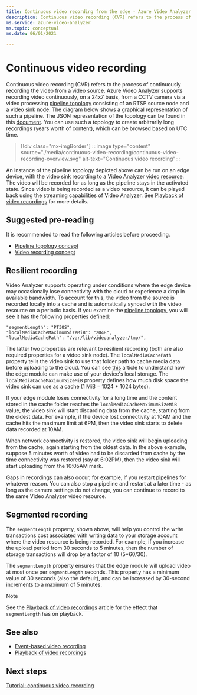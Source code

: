 ```yaml
---
title: Continuous video recording from the edge - Azure Video Analyzer
description: Continuous video recording (CVR) refers to the process of continuously recording from a live video source. This topic discusses what CVR is and how to use it with Azure Video Analyzer.
ms.service: azure-video-analyzer
ms.topic: conceptual
ms.date: 06/01/2021

---
```


# Continuous video recording    

Continuous video recording (CVR) refers to the process of continuously recording the video from a video source. Azure Video Analyzer supports recording video continuously, on a 24x7 basis, from a CCTV camera via a video processing [pipeline topology](pipeline.md) consisting of an RTSP source node and a video sink node. The diagram below shows a graphical representation of such a pipeline. The JSON representation of the topology can be found in this [document](https://raw.githubusercontent.com/Azure/video-analyzer/main/pipelines/live/topologies/cvr-video-sink/topology.json). You can use such a topology to create arbitrarily long recordings (years worth of content), which can be browsed based on UTC time.  

> [!div class="mx-imgBorder"]
> :::image type="content" source="./media/continuous-video-recording/continuous-video-recording-overview.svg" alt-text="Continuous video recording":::

An instance of the pipeline topology depicted above can be run on an edge device, with the video sink recording to a Video Analyzer [video resource](terminology.md#video). The video will be recorded for as long as the pipeline stays in the activated state. Since video is being recorded as a video resource, it can be played back using the streaming capabilities of Video Analyzer. See [Playback of video recordings](playback-recordings-how-to.md) for more details.

## Suggested pre-reading  

It is recommended to read the following articles before proceeding.

* [Pipeline topology concept](pipeline.md)
* [Video recording concept](video-recording.md) 
 
## Resilient recording

Video Analyzer supports operating under conditions where the edge device may occasionally lose connectivity with the cloud or experience a drop in available bandwidth. To account for this, the video from the source is recorded locally into a cache and is automatically synced with the video resource on a periodic basis. If you examine the [pipeline topology](https://raw.githubusercontent.com/Azure/video-analyzer/main/pipelines/live/topologies/cvr-video-sink/topology.json), you will see it has the following properties defined:

```
"segmentLength": "PT30S",
"localMediaCacheMaximumSizeMiB": "2048",
"localMediaCachePath": "/var/lib/videoanalyzer/tmp/",
```

The latter two properties are relevant to resilient recording (both are also required properties for a video sink node). The `localMediaCachePath` property tells the video sink to use that folder path to cache media data before uploading to the cloud. You can see [this](../../iot-edge/how-to-access-host-storage-from-module.md) article to understand how the edge module can make use of your device's local storage. The `localMediaCacheMaximumSizeMiB` property defines how much disk space the video sink can use as a cache (1 MiB = 1024 * 1024 bytes). 

If your edge module loses connectivity for a long time and the content stored in the cache folder reaches the `localMediaCacheMaximumSizeMiB` value, the video sink will start discarding data from the cache, starting from the oldest data. For example, if the device lost connectivity at 10AM and the cache hits the maximum limit at 6PM, then the video sink starts to delete data recorded at 10AM. 

When network connectivity is restored, the video sink will begin uploading from the cache, again starting from the oldest data. In the above example, suppose 5 minutes worth of video had to be discarded from cache by the time connectivity was restored (say at 6:02PM), then the video sink will start uploading from the 10:05AM mark.

Gaps in recordings can also occur, for example, if you restart pipelines for whatever reason. You can also stop a pipeline and restart at a later time - as long as the camera settings do not change, you can continue to record to the same Video Analyzer video resource.

## Segmented recording  

The `segmentLength` property, shown above, will help you control the write transactions cost associated with writing data to your storage account where the video resource is being recorded. For example, if you increase the upload period from 30 seconds to 5 minutes, then the number of storage transactions will drop by a factor of 10 (5*60/30).

The `segmentLength` property ensures that the edge module will upload video at most once per `segmentLength` seconds. This property has a minimum value of 30 seconds (also the default), and can be increased by 30-second increments to a maximum of 5 minutes.

> [!NOTE]
> See the [Playback of video recordings](playback-recordings-how-to.md) article for the effect that `segmentLength` has on playback.

## See also

* [Event-based video recording](event-based-video-recording-concept.md) 
* [Playback of video recordings](playback-recordings-how-to.md) 

## Next steps

[Tutorial: continuous video recording](use-continuous-video-recording.md) 

<!-- links 
[pipeline-cvr-json]: https://github.com/Azure/live-video-analytics/tree/master/MediaGraph/topologies/cvr-asset
[terminology-video]: terminology.md#video
[concept-pipeline]: pipeline.md
[concept-video-playback]: playback-recordings-how-to.md
[concept-recording]: video-recording-concept.md
-->
